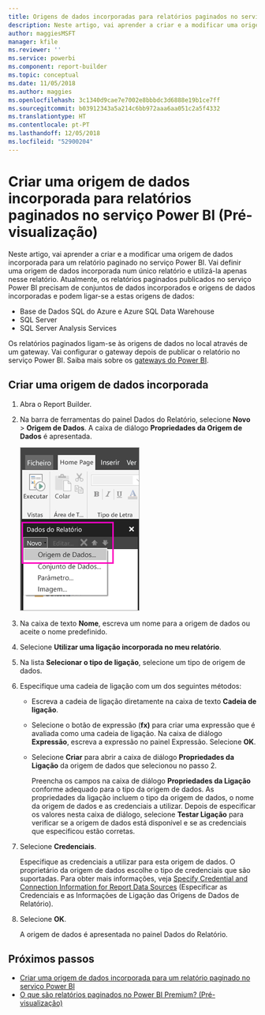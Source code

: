 ```yaml
---
title: Origens de dados incorporadas para relatórios paginados no serviço Power BI (Pré-visualização)
description: Neste artigo, vai aprender a criar e a modificar uma origem de dados incorporada num relatório paginado no serviço Power BI.
author: maggiesMSFT
manager: kfile
ms.reviewer: ''
ms.service: powerbi
ms.component: report-builder
ms.topic: conceptual
ms.date: 11/05/2018
ms.author: maggies
ms.openlocfilehash: 3c1340d9cae7e7002e8bbbdc3d6888e19b1ce7ff
ms.sourcegitcommit: b03912343a5a214c6bb972aaa6aa051c2a5f4332
ms.translationtype: HT
ms.contentlocale: pt-PT
ms.lasthandoff: 12/05/2018
ms.locfileid: "52900204"
---
```

# <a name="create-an-embedded-data-source-for-paginated-reports-in-the-power-bi-service-preview"></a>Criar uma origem de dados incorporada para relatórios paginados no serviço Power BI (Pré-visualização)
Neste artigo, vai aprender a criar e a modificar uma origem de dados incorporada para um relatório paginado no serviço Power BI. Vai definir uma origem de dados incorporada num único relatório e utilizá-la apenas nesse relatório. Atualmente, os relatórios paginados publicados no serviço Power BI precisam de conjuntos de dados incorporados e origens de dados incorporadas e podem ligar-se a estas origens de dados:

- Base de Dados SQL do Azure e Azure SQL Data Warehouse
- SQL Server
- SQL Server Analysis Services 

Os relatórios paginados ligam-se às origens de dados no local através de um gateway. Vai configurar o gateway depois de publicar o relatório no serviço Power BI. Saiba mais sobre os [gateways do Power BI](service-gateway-getting-started.md). 

## <a name="create-an-embedded-data-source"></a>Criar uma origem de dados incorporada
  
1. Abra o Report Builder.

1. Na barra de ferramentas do painel Dados do Relatório, selecione **Novo** > **Origem de Dados**. A caixa de diálogo **Propriedades da Origem de Dados** é apresentada.

    ![Nova Origem de Dados](media/paginated-reports-embedded-data-source/power-bi-paginated-new-data-source.png)
  
2.  Na caixa de texto **Nome**, escreva um nome para a origem de dados ou aceite o nome predefinido.  
  
3.  Selecione **Utilizar uma ligação incorporada no meu relatório**.  
  
1.  Na lista **Selecionar o tipo de ligação**, selecione um tipo de origem de dados. 

1.  Especifique uma cadeia de ligação com um dos seguintes métodos:  
  
    -   Escreva a cadeia de ligação diretamente na caixa de texto **Cadeia de ligação**. 
  
    -   Selecione o botão de expressão (**fx)** para criar uma expressão que é avaliada como uma cadeia de ligação. Na caixa de diálogo **Expressão**, escreva a expressão no painel Expressão. Selecione **OK**. 
  
    -   Selecione **Criar** para abrir a caixa de diálogo **Propriedades da Ligação** da origem de dados que selecionou no passo 2.  
  
        Preencha os campos na caixa de diálogo **Propriedades da Ligação** conforme adequado para o tipo da origem de dados. As propriedades da ligação incluem o tipo da origem de dados, o nome da origem de dados e as credenciais a utilizar. Depois de especificar os valores nesta caixa de diálogo, selecione **Testar Ligação** para verificar se a origem de dados está disponível e se as credenciais que especificou estão corretas.  
  
4.  Selecione **Credenciais**.  
  
     Especifique as credenciais a utilizar para esta origem de dados. O proprietário da origem de dados escolhe o tipo de credenciais que são suportadas. Para obter mais informações, veja [Specify Credential and Connection Information for Report Data Sources](https://docs.microsoft.com/sql/reporting-services/report-data/specify-credential-and-connection-information-for-report-data-sources) (Especificar as Credenciais e as Informações de Ligação das Origens de Dados de Relatório).
  
5.  Selecione **OK**.  
  
     A origem de dados é apresentada no painel Dados do Relatório.  

## <a name="next-steps"></a>Próximos passos

- [Criar uma origem de dados incorporada para um relatório paginado no serviço Power BI](paginated-reports-create-embedded-dataset.md)
- [O que são relatórios paginados no Power BI Premium? (Pré-visualização)](paginated-reports-report-builder-power-bi.md)